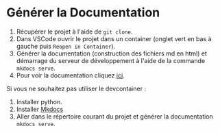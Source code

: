 # Générer la Documentation

1. Récupérer le projet à l'aide de `git clone`.
2. Dans VSCode ouvrir le projet dans un container (onglet vert en bas à gauche puis `Reopen in Container`).
3. Générer la documentation (construction des fichiers md en html) et démarrage du serveur de développement à l'aide de la commande `mkdocs serve`.
4. Pour voir la documentation cliquez [ici](http://127.0.0.1:8000/).

Si vous ne souhaitez pas utiliser le devcontainer :
1. Installer python.
2. Installer [Mkdocs](https://docs.readthedocs.io/en/stable/intro/getting-started-with-mkdocs.html)
3. Aller dans le répertoire courant du projet et générer la documentation `mkdocs serve`.

